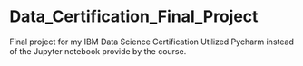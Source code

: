 # Data_Certification_Final_Project
Final project for my IBM Data Science Certification
Utilized Pycharm instead of the Jupyter notebook provide by the course.

